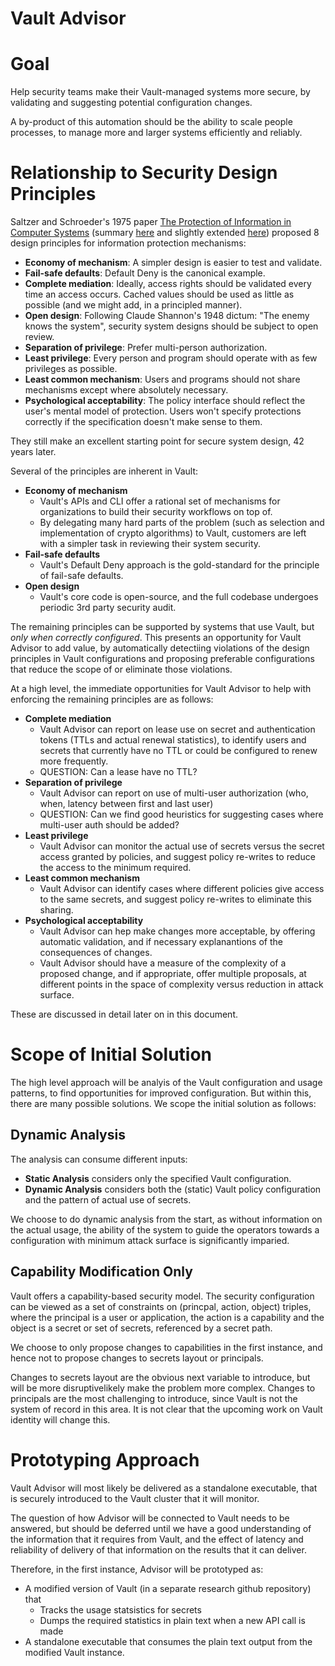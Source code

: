 # Vault Advisor

# Goal

Help security teams make their Vault-managed systems more secure, by validating and suggesting potential configuration changes.

A by-product of this automation should be the ability to scale people processes, to manage more and larger systems efficiently and reliably.

# Relationship to Security Design Principles

Saltzer and Schroeder's 1975 paper [The Protection of Information in Computer Systems](https://www.acsac.org/secshelf/papers/protection_information.pdf) (summary [here](https://courses.cs.washington.edu/courses/cse484/14au/reading/look-at-1975.pdf) and slightly extended [here](https://cryptosmith.com/2013/10/19/security-design-principles/)) proposed 8 design principles for information protection mechanisms:

* **Economy of mechanism**: A simpler design is easier to test and validate.
* **Fail-safe defaults**: Default Deny is the canonical example.
* **Complete mediation**: Ideally, access rights should be validated every time an access occurs. Cached values should be used as little as possible (and we might add, in a principled manner).
* **Open design**: Following Claude Shannon's 1948 dictum: "The enemy knows the system", security system designs should be subject to open review.
* **Separation of privilege**: Prefer multi-person authorization.
* **Least privilege**: Every person and program should operate with as few privileges as possible.
* **Least common mechanism**: Users and programs should not share mechanisms except where absolutely necessary.
* **Psychological acceptability**: The policy interface should reflect the user's mental model of protection. Users won't specify protections correctly if the specification doesn't make sense to them.

They still make an excellent starting point for secure system design, 42 years later.

Several of the principles are inherent in Vault:

* **Economy of mechanism**
  - Vault's APIs and CLI offer a rational set of mechanisms for organizations to build their security workflows on top of.
  - By delegating many hard parts of the problem (such as selection and implementation of crypto algorithms) to Vault, customers are left with a simpler task in reviewing their system security.
* **Fail-safe defaults**
  - Vault's Default Deny approach is the gold-standard for the principle of fail-safe defaults.
* **Open design**
  - Vault's core code is open-source, and the full codebase undergoes periodic 3rd party security audit.

The remaining principles can be supported by systems that use Vault, but *only when correctly configured*. This presents an opportunity for Vault Advisor to add value, by automatically detectiing violations of the design principles in Vault configurations and proposing preferable configurations that reduce the scope of or eliminate those violations.

At a high level, the immediate opportunities for Vault Advisor to help with enforcing the remaining principles are as follows:

* **Complete mediation**
  - Vault Advisor can report on lease use on secret and authentication tokens (TTLs and actual renewal statistics), to identify users and secrets that currently have no TTL or could be configured to renew more frequently.
  - QUESTION: Can a lease have no TTL?
* **Separation of privilege**
  - Vault Advisor can report on use of multi-user authorization (who, when, latency between first and last user)
  - QUESTION: Can we find good heuristics for suggesting cases where multi-user auth should be added? 
* **Least privilege**
  - Vault Advisor can monitor the actual use of secrets versus the secret access granted by policies, and suggest policy re-writes to reduce the access to the minimum required.
* **Least common mechanism**
  - Vault Advisor can identify cases where different policies give access to the same secrets, and suggest policy re-writes to eliminate this sharing.
* **Psychological acceptability**
  - Vault Advisor can hep make changes more acceptable, by offering automatic validation, and if necessary explanantions of the consequences of changes.
  - Vault Advisor should have a measure of the complexity of a proposed change, and if appropriate, offer multiple proposals, at different points in the space of complexity versus reduction in attack surface.

These are discussed in detail later on in this document.

# Scope of Initial Solution

The high level approach will be analyis of the Vault configuration and usage patterns, to find opportunities for improved configuration. But within this, there are many possible solutions. We scope the initial solution as follows:

## Dynamic Analysis

The analysis can consume different inputs:

  * **Static Analysis** considers only the specified Vault configuration.
  * **Dynamic Analysis** considers both the (static) Vault policy configuration and the pattern of actual use of secrets.

We choose to do dynamic analysis from the start, as without information on the actual usage, the ability of the system to guide the operators towards a configuration with minimum attack surface is significantly imparied.

## Capability Modification Only

Vault offers a capability-based security model. The security configuration can be viewed as a set of constraints on (princpal, action, object) triples, where the principal is a user or application, the action is a capability and the object is a secret or set of secrets, referenced by a secret path.

We choose to only propose changes to capabilities in the first instance, and hence not to propose changes to secrets layout or principals.

Changes to secrets layout are the obvious next variable to introduce, but will be more disruptivelikely make the problem more complex. Changes to principals are the most challenging to introduce, since Vault is not the system of record in this area. It is not clear that the upcoming work on Vault identity will change this.

# Prototyping Approach

Vault Advisor will most likely be delivered as a standalone executable, that is securely introduced to the Vault cluster that it will monitor.

The question of how Advisor will be connected to Vault needs to be answered, but should be deferred until we have a good understanding of the information that it requires from Vault, and the effect of latency and reliability of delivery of that information on the results that it can deliver.

Therefore, in the first instance, Advisor will be prototyped as:

* A modified version of Vault (in a separate research github repository) that
  - Tracks the usage statsistics for secrets
  - Dumps the required statistics in plain text when a new API call is made
* A standalone executable that consumes the plain text output from the modified Vault instance.
